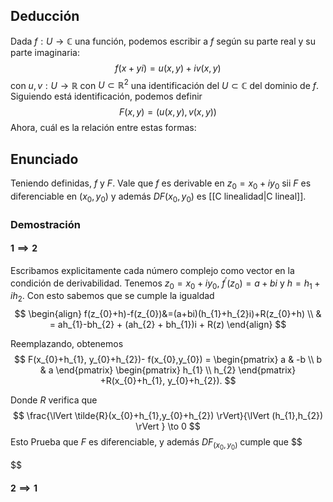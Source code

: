 
## Deducción

Dada $f:U\to \mathbb{C}$ una función, podemos escribir a $f$ según su parte real y su parte imaginaria:
$$
f(x+yi)=u(x,y)+iv(x,y)
$$
con $u,v:U\to \mathbb{R}$ con $U \subset \mathbb{R}^{2}$ una identificación del $U\subset \mathbb{C}$ del dominio de $f$. Siguiendo está identificación, podemos definir 
$$
F(x,y)=(u(x,y),v(x,y))
$$
Ahora, cuál es la relación entre estas formas:

## Enunciado

Teniendo definidas, $f$ y $F$. Vale que $f$ es derivable en $z_{0}=x_{0}+iy_{0}$ sii $F$ es diferenciable en $(x_{0},y_{0})$ y además $DF(x_{0},y_{0})$ es [[C linealidad|C lineal]].

### Demostración

#### $1\implies 2$
Escribamos explicitamente cada número complejo como vector en la condición de derivabilidad. Tenemos $z_{0}=x_{0}+iy_{0}$, $f^{\prime }(z_{0})=a+bi$ y $h=h_{1}+ih_{2}$. Con esto sabemos que se cumple la igualdad
$$
\begin{align}
f(z_{0}+h)-f(z_{0})&=(a+bi)(h_{1}+h_{2}i)+R(z_{0}+h) \\
     & = ah_{1}-bh_{2} + (ah_{2} + bh_{1})i + R(z)
\end{align}
$$

Reemplazando, obtenemos
$$
F(x_{0}+h_{1}, y_{0}+h_{2})- f(x_{0},y_{0}) = \begin{pmatrix}
a & -b \\
b & a
\end{pmatrix}
\begin{pmatrix}
h_{1} \\
h_{2}
\end{pmatrix}
+R(x_{0}+h_{1}, y_{0}+h_{2}).
$$

Donde $R$ verifica que
$$
\frac{\lVert \tilde{R}(x_{0}+h_{1},y_{0}+h_{2}) \rVert}{\lVert (h_{1},h_{2}) \rVert } \to 0
$$
Esto Prueba que $F$ es diferenciable, y además $DF_{(x_{0},y_{0})}$ cumple que 
$$

$$
#### $2\implies 1$









